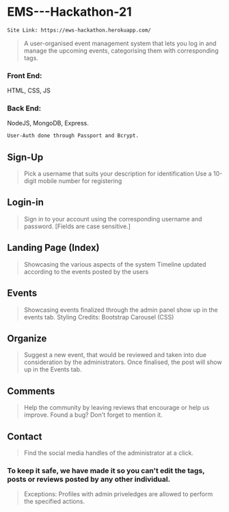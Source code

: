# EMS---Hackathon-21

```sh
Site Link: https://ews-hackathon.herokuapp.com/
```

> A user-organised event management system that lets you log in and manage the upcoming events, categorising them with corresponding tags.


### Front End: 
HTML, CSS, JS

### Back End:
NodeJS, MongoDB, Express.
```sh
User-Auth done through Passport and Bcrypt.
```

## Sign-Up 
> Pick a username that suits your description for identification
> Use a 10-digit mobile number for registering

## Login-in
> Sign in to your account using the corresponding username and password. [Fields are case sensitive.]

## Landing Page (Index)
> Showcasing the various aspects of the system
> Timeline updated according to the events posted by the users

## Events 
> Showcasing events finalized through the admin panel show up in the events tab.
> Styling Credits: Bootstrap Carousel (CSS)

## Organize 
> Suggest a new event, that would be reviewed and taken into due consideration by the administrators.
> Once finalised, the post will show up in the Events tab.

## Comments
> Help the community by leaving reviews that encourage or help us improve.
> Found a bug? Don't forget to mention it.

## Contact
> Find the social media handles of the administrator at a click.

### To keep it safe, we have made it so you can't edit the tags, posts or reviews posted by any other individual.
> Exceptions: Profiles with admin priveledges are allowed to perform the specified actions.
